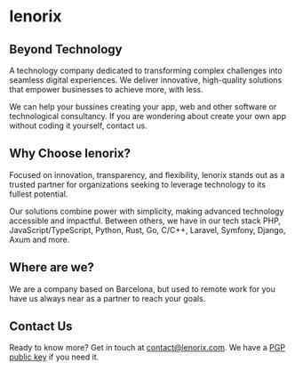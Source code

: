 # lenorix

## Beyond Technology

A technology company dedicated to transforming complex challenges into seamless digital experiences. We deliver innovative, high-quality solutions that empower businesses to achieve more, with less.

We can help your bussines creating your app, web and other software or technological consultancy. If you are wondering about create your own app without coding it yourself, contact us.

## Why Choose lenorix?

Focused on innovation, transparency, and flexibility, lenorix stands out as a trusted partner for organizations seeking to leverage technology to its fullest potential.

Our solutions combine power with simplicity, making advanced technology accessible and impactful. Between others, we have in our tech stack PHP, JavaScript/TypeScript, Python, Rust, Go, C/C++, Laravel, Symfony, Django, Axum and more.

## Where are we?

We are a company based on Barcelona, but used to remote work for you have us always near as a partner to reach your goals.

## Contact Us

Ready to know more? Get in touch at [contact@lenorix.com](mailto:contact@lenorix.com). We have a [PGP public key](./public-key) if you need it.
